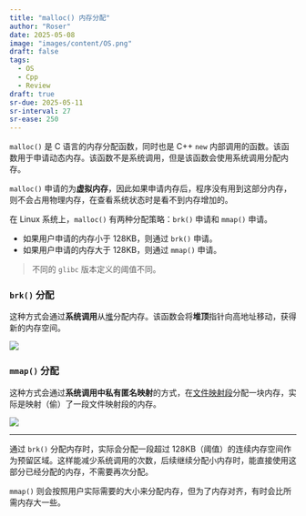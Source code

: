```yaml
---
title: "malloc() 内存分配"
author: "Roser"
date: 2025-05-08
image: "images/content/OS.png"
draft: false
tags:
  - OS
  - Cpp
  - Review
draft: true
sr-due: 2025-05-11
sr-interval: 27
sr-ease: 250
---
```

`malloc()` 是 C 语言的内存分配函数，同时也是 C++ `new` 内部调用的函数。该函数用于申请动态内存。该函数不是系统调用，但是该函数会使用系统调用分配内存。

`malloc()` 申请的为**虚拟内存**，因此如果申请内存后，程序没有用到这部分内存，则不会占用物理内存，在查看系统状态时是看不到内存增加的。

在 Linux 系统上，`malloc()` 有两种分配策略：`brk()` 申请和 `mmap()` 申请。
- 如果用户申请的内存小于 128KB，则通过 `brk()` 申请。
- 如果用户申请的内存大于 128KB，则通过 `mmap()` 申请。

> 不同的 `glibc` 版本定义的阈值不同。
### `brk()` 分配

这种方式会通过**系统调用**从[堆](../Linux-系统虚拟内存空间分布)分配内存。该函数会将**堆顶**指针向高地址移动，获得新的内存空间。

![](images/brk申请内存.webp)
### `mmap()` 分配

这种方式会通过**系统调用中私有匿名映射**的方式，在[文件映射段](../Linux-系统虚拟内存空间分布)分配一块内存，实际是映射（偷）了一段文件映射段的内存。

![](images/mmap申请内存.webp)

***
通过 `brk()` 分配内存时，实际会分配一段超过 128KB（阈值）的连续内存空间作为预留区域。这样能减少系统调用的次数，后续继续分配小内存时，能直接使用这部分已经分配的内存，不需要再次分配。

`mmap()` 则会按照用户实际需要的大小来分配内存，但为了内存对齐，有时会比所需内存大一些。